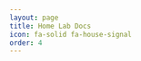 ```yaml
---
layout: page
title: Home Lab Docs
icon: fa-solid fa-house-signal
order: 4
---
```


<script>
  location.href = 'https://homelab.themakermedic.com';    
</script>
